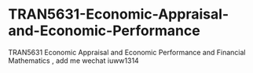 # TRAN5631-Economic-Appraisal-and-Economic-Performance
TRAN5631 Economic Appraisal and Economic Performance and Financial Mathematics , add me wechat iuww1314

